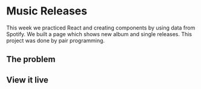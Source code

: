# Music Releases
This week we practiced React and creating components by using data from Spotify. We built a page which shows new album and single releases. This project was done by pair programming. 

## The problem



## View it live


